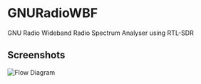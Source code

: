 # GNURadioWBF
GNU Radio Wideband Radio Spectrum Analyser using RTL-SDR

Screenshots
-----------

![Flow Diagram](https://github.com/siddharthdeore/GNURadioWBF/blob/master/GRC-Flow-Diagram.png)
